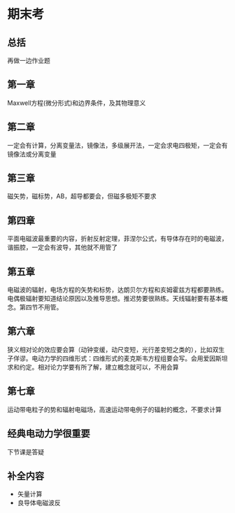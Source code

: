 # 期末考
## 总括
再做一边作业题
## 第一章
Maxwell方程(微分形式)和边界条件，及其物理意义
## 第二章
一定会有计算，分离变量法，镜像法，多级展开法，一定会求电四极矩，一定会有镜像法或分离变量
## 第三章
磁矢势，磁标势，AB，超导都要会，但磁多极矩不要求
## 第四章
平面电磁波最重要的内容，折射反射定理，菲涅尔公式，有导体存在时的电磁波，谐振腔，一定会有波导，其他就不用管了
## 第五章
电磁波的辐射，电场方程的矢势和标势，达朗贝尔方程和亥姆霍兹方程都要熟练。电偶极辐射要知道结论原因以及推导思想。推迟势要很熟练。天线辐射要有基本概念。第四节不用管。
## 第六章
狭义相对论的效应要会算（动钟变缓，动尺变短，光行差变短之类的），比如双生子佯谬。电动力学的四维形式：四维形式的麦克斯韦方程组要会写。会用爱因斯坦求和约定。相对论力学要有所了解，建立概念就可以，不用会算
## 第七章
运动带电粒子的势和辐射电磁场，高速运动带电例子的辐射的概念，不要求计算
## 经典电动力学很重要
下节课是答疑

## 补全内容
* 矢量计算
 * 良导体电磁波反
